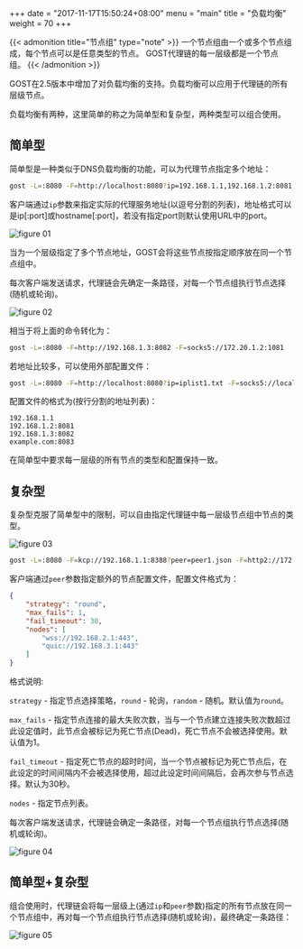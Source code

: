 +++
date = "2017-11-17T15:50:24+08:00"
menu = "main"
title = "负载均衡"
weight = 70
+++

{{< admonition title="节点组" type="note" >}}
一个节点组由一个或多个节点组成，每个节点可以是任意类型的节点。
GOST代理链的每一层级都是一个节点组。
{{< /admonition >}}

GOST在2.5版本中增加了对负载均衡的支持。负载均衡可以应用于代理链的所有层级节点。

负载均衡有两种，这里简单的称之为简单型和复杂型，两种类型可以组合使用。

## 简单型

简单型是一种类似于DNS负载均衡的功能，可以为代理节点指定多个地址：

```bash
gost -L=:8080 -F=http://localhost:8080?ip=192.168.1.1,192.168.1.2:8081,192.168.1.3:8082 -F=socks5://localhost:1080?ip=172.20.1.1:1080,172.20.1.2:1081,172.20.1.3:1082
```

客户端通过`ip`参数来指定实际的代理服务地址(以逗号分割的列表)，地址格式可以是ip[:port]或hostname[:port]，若没有指定port则默认使用URL中的port。

![figure 01](../img/lb01.png)

当为一个层级指定了多个节点地址，GOST会将这些节点按指定顺序放在同一个节点组中。

每次客户端发送请求，代理链会先确定一条路径，对每一个节点组执行节点选择(随机或轮询)。

![figure 02](../img/lb02.png)

相当于将上面的命令转化为：

```bash
gost -L=:8080 -F=http://192.168.1.3:8082 -F=socks5://172.20.1.2:1081
```

若地址比较多，可以使用外部配置文件：

```bash
gost -L=:8080 -F=http://localhost:8080?ip=iplist1.txt -F=socks5://localhost:1080?ip=iplist2.txt
```

配置文件的格式为(按行分割的地址列表)：

```text
192.168.1.1
192.168.1.2:8081
192.168.1.3:8082
example.com:8083
```

在简单型中要求每一层级的所有节点的类型和配置保持一致。

## 复杂型

复杂型克服了简单型中的限制，可以自由指定代理链中每一层级节点组中节点的类型。

![figure 03](../img/lb03.png)

```bash
gost -L=:8080 -F=kcp://192.168.1.1:8388?peer=peer1.json -F=http2://172.20.1.1:443?peer=peer2.json
```

客户端通过`peer`参数指定额外的节点配置文件，配置文件格式为：

```json
{
    "strategy": "round",
    "max_fails": 1,
    "fail_timeout": 30,
    "nodes": [
        "wss://192.168.2.1:443",
        "quic://192.168.3.1:443"
    ]
}
```

格式说明:

`strategy` - 指定节点选择策略，`round` - 轮询，`random` - 随机。默认值为`round`。

`max_fails` - 指定节点连接的最大失败次数，当与一个节点建立连接失败次数超过此设定值时，此节点会被标记为死亡节点(Dead)，死亡节点不会被选择使用。默认值为1。

`fail_timeout` - 指定死亡节点的超时时间，当一个节点被标记为死亡节点后，在此设定的时间间隔内不会被选择使用，超过此设定时间间隔后，会再次参与节点选择。默认为30秒。

`nodes` - 指定节点列表。

每次客户端发送请求，代理链会确定一条路径，对每一个节点组执行节点选择(随机或轮询)。

![figure 04](../img/lb04.png)

## 简单型+复杂型

组合使用时，代理链会将每一层级上(通过`ip`和`peer`参数)指定的所有节点放在同一个节点组中，再对每一个节点组执行节点选择(随机或轮询)，最终确定一条路径：

![figure 05](../img/lb05.png)
